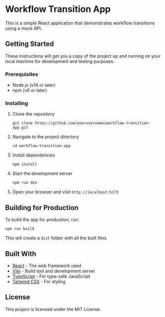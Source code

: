# Workflow Transition App

This is a simple React application that demonstrates workflow transitions using a mock API.

## Getting Started

These instructions will get you a copy of the project up and running on your local machine for development and testing purposes.

### Prerequisites

- Node.js (v14 or later)
- npm (v6 or later)

### Installing

1. Clone the repository
   ```
   git clone https://github.com/yourusername/workflow-transition-app.git
   ```

2. Navigate to the project directory
   ```
   cd workflow-transition-app
   ```

3. Install dependencies
   ```
   npm install
   ```

4. Start the development server
   ```
   npm run dev
   ```

5. Open your browser and visit `http://localhost:5173`

## Building for Production

To build the app for production, run:

```
npm run build
```

This will create a `dist` folder with all the built files.

## Built With

- [React](https://reactjs.org/) - The web framework used
- [Vite](https://vitejs.dev/) - Build tool and development server
- [TypeScript](https://www.typescriptlang.org/) - For type-safe JavaScript
- [Tailwind CSS](https://tailwindcss.com/) - For styling

## License

This project is licensed under the MIT License.